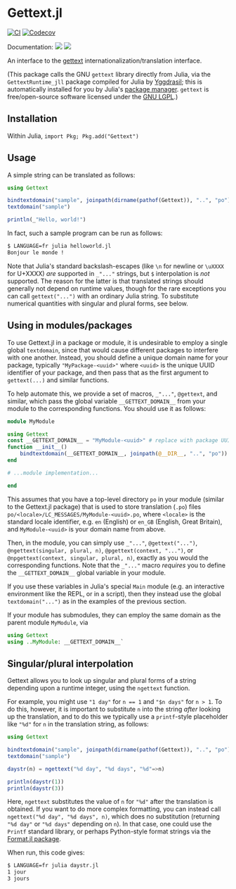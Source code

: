 # Gettext.jl
[![CI](https://github.com/Julia-i18n/Gettext.jl/actions/workflows/CI.yml/badge.svg?branch=master)](https://github.com/Julia-i18n/Gettext.jl/actions/workflows/CI.yml?query=branch%3Amaster)
[![Codecov](https://codecov.io/Julia-i18n/Gettext.jl/branch/master/graph/badge.svg?token=WsGRSymBmZ)](https://codecov.io/gh/Julia-i18n/Gettext.jl)

Documentation:
[![](https://img.shields.io/badge/docs-stable-blue.svg)](https://Julia-i18n.github.io/Gettext.jl/stable)
[![](https://img.shields.io/badge/docs-latest-blue.svg)](https://Julia-i18n.github.io/Gettext.jl/dev)

An interface to the [gettext](http://www.gnu.org/software/gettext/manual/html_node/index.html) internationalization/translation interface.

(This package calls the GNU `gettext` library directly from Julia, via the `GettextRuntime_jll` package compiled for Julia
by [Yggdrasil](https://github.com/JuliaPackaging/Yggdrasil); this is automatically installed for you by Julia's
[package manager](https://github.com/JuliaLang/Pkg.jl).  `gettext` is free/open-source software licensed under the
[GNU LGPL](https://www.gnu.org/software/gettext/manual/html_node/GNU-LGPL.html).)

## Installation

Within Julia, `import Pkg; Pkg.add("Gettext")`

## Usage

A simple string can be translated as follows:

```jl
using Gettext

bindtextdomain("sample", joinpath(dirname(pathof(Gettext)), "..", "po"))
textdomain("sample")

println(_"Hello, world!")
```

In fact, such a sample program can be run as follows:

```sh
$ LANGUAGE=fr julia helloworld.jl
Bonjour le monde !
```

Note that Julia's standard backslash-escapes (like `\n` for newline or `\uXXXX` for U+XXXX) *are* supported in `_"..."` strings, but `$` interpolation is *not* supported.  The reason for the latter
is that translated strings should generally not depend on runtime values, though for the rare exceptions
you can call `gettext("...")` with an ordinary Julia string.  To substitute numerical quantities with
singular and plural forms, see below.

## Using in modules/packages

To use Gettext.jl in a package or module, it is undesirable to
employ a single global `textdomain`, since that would cause
different packages to interfere with one another.  Instead,
you should define a unique domain name for your package,
typically `"MyPackage-<uuid>"` where `<uuid>` is the unique UUID
identifier of your package, and then pass that as the first
argument to `gettext(...)` and similar functions.

To help automate this, we provide a set of macros, `_"..."`, `@gettext`,
and similar, which pass the global variable `__GETTEXT_DOMAIN__` from
your module to the corresponding functions.  You should use it as follows:

```jl
module MyModule

using Gettext
const __GETTEXT_DOMAIN__ = "MyModule-<uuid>" # replace with package UUID
function __init__()
    bindtextdomain(__GETTEXT_DOMAIN__, joinpath(@__DIR__, "..", "po"))
end

# ...module implementation...

end
```

This assumes that you have a top-level directory `po` in your module
(similar to the Gettext.jl package) that is used to store translation
(`.po`) files `po/<locale>/LC_MESSAGES/MyModule-<uuid>.po`, where
`<locale>` is the standard locale identifier, e.g. `en` (English) or
`en_GB` (English, Great Britain), and `MyModule-<uuid>` is your
domain name from above.

Then, in the module, you can simply use `_"..."`, `@gettext("...")`,
`@ngettext(singular, plural, n)`, `@pgettext(context, "...")`, or
`@npgettext(context, singular, plural, n)`, exactly as you would
the corresponding functions.  Note that the `_"..."` macro *requires*
you to define the `__GETTEXT_DOMAIN__` global variable in your module.

If you use these variables in Julia's special `Main` module (e.g.
an interactive environment like the REPL, or in a script), then
they instead use the global `textdomain("...")` as in the examples
of the previous section.

If your module has submodules, they can employ the same domain as
the parent module `MyModule`, via
```jl
using Gettext
using ..MyModule: __GETTEXT_DOMAIN__`
```

## Singular/plural interpolation

Gettext allows you to look up singular and plural forms of a string depending upon a runtime integer, using the `ngettext` function.

For example, you might use `"1 day"` for `n == 1` and `"$n days"` for `n > 1`.  To do this, however, it is important to substitute `n` into the string *after* looking up the translation, and to do this we typically use a `printf`-style placeholder like `"%d"` for `n` in the translation string, as follows:

```jl
using Gettext

bindtextdomain("sample", joinpath(dirname(pathof(Gettext)), "..", "po"))
textdomain("sample")

daystr(n) = ngettext("%d day", "%d days", "%d"=>n)

println(daystr(1))
println(daystr(3))
```

Here, `ngettext` substitutes the value of `n` for `"%d"` after the translation is obtained.  If you want to do more complex formatting, you can instead call `ngettext("%d day", "%d days", n)`, which does no substitution (returning `"%d day"` or `"%d days"` depending on `n`).  In that case, one could use the `Printf` standard library, or perhaps Python-style format strings via the [Format.jl package](https://github.com/JuliaString/Format.jl).

When run, this code gives:

```sh
$ LANGUAGE=fr julia daystr.jl
1 jour
3 jours
```
